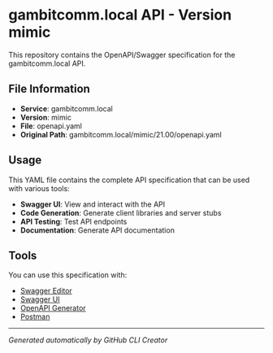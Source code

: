 # gambitcomm.local API - Version mimic

This repository contains the OpenAPI/Swagger specification for the gambitcomm.local API.

## File Information

- **Service**: gambitcomm.local
- **Version**: mimic
- **File**: openapi.yaml
- **Original Path**: gambitcomm.local/mimic/21.00/openapi.yaml

## Usage

This YAML file contains the complete API specification that can be used with various tools:

- **Swagger UI**: View and interact with the API
- **Code Generation**: Generate client libraries and server stubs
- **API Testing**: Test API endpoints
- **Documentation**: Generate API documentation

## Tools

You can use this specification with:

- [Swagger Editor](https://editor.swagger.io/)
- [Swagger UI](https://swagger.io/tools/swagger-ui/)
- [OpenAPI Generator](https://openapi-generator.tech/)
- [Postman](https://www.postman.com/)

---

*Generated automatically by GitHub CLI Creator*
